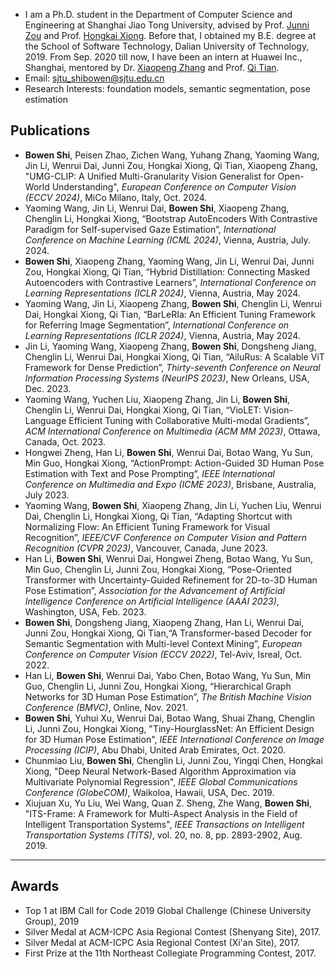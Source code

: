 
* I am a Ph.D. student in the Department of Computer Science and Engineering at Shanghai Jiao Tong University, advised by Prof. [Junni Zou](https://min.sjtu.edu.cn/En/FacultyShow/4?Vid=15) and Prof. [Hongkai Xiong](https://min.sjtu.edu.cn/En/FacultyShow/4?Vid=14). Before that, I obtained my B.E. degree at the School of Software Technology, Dalian University of Technology, 2019. From Sep. 2020 till now, I have been an intern at Huawei Inc., Shanghai, mentored by Dr. [Xiaopeng Zhang](https://sites.google.com/site/zxphistory/) and Prof. [Qi Tian](https://scholar.google.com/citations?user=61b6eYkAAAAJ).
* Email: sjtu_shibowen@sjtu.edu.cn
* Research Interests: foundation models, semantic segmentation, pose estimation

## Publications

* **Bowen Shi**, Peisen Zhao, Zichen Wang, Yuhang Zhang, Yaoming Wang, Jin Li, Wenrui Dai, Junni Zou, Hongkai Xiong, Qi Tian,
Xiaopeng Zhang, "UMG-CLIP: A Unified Multi-Granularity Vision Generalist for Open-World Understanding", *European Conference on Computer Vision (ECCV 2024)*, MiCo Milano, Italy, Oct. 2024.
* Yaoming Wang, Jin Li, Wenrui Dai, **Bowen Shi**, Xiaopeng Zhang, Chenglin Li, Hongkai Xiong, “Bootstrap AutoEncoders With Contrastive Paradigm for Self-supervised Gaze Estimation”, *International Conference on Machine Learning (ICML 2024)*, Vienna, Austria, July. 2024.
* **Bowen Shi**, Xiaopeng Zhang, Yaoming Wang, Jin Li, Wenrui Dai, Junni Zou, Hongkai Xiong, Qi Tian, “Hybrid Distillation: Connecting Masked Autoencoders with Contrastive Learners”, *International Conference on Learning Representations (ICLR 2024)*, Vienna, Austria, May 2024.
* Yaoming Wang, Jin Li, Xiaopeng Zhang, **Bowen Shi**, Chenglin Li, Wenrui Dai, Hongkai Xiong, Qi Tian, “BarLeRIa: An Efficient Tuning Framework for Referring Image Segmentation”, *International Conference on Learning Representations (ICLR 2024)*, Vienna, Austria, May 2024.
* Jin Li, Yaoming Wang, Xiaopeng Zhang, **Bowen Shi**, Dongsheng Jiang, Chenglin Li, Wenrui Dai, Hongkai Xiong, Qi Tian, “AiluRus: A Scalable ViT Framework for Dense Prediction”, *Thirty-seventh Conference on Neural Information Processing Systems (NeurIPS 2023)*, New Orleans, USA, Dec. 2023.
* Yaoming Wang, Yuchen Liu, Xiaopeng Zhang, Jin Li, **Bowen Shi**, Chenglin Li, Wenrui Dai, Hongkai Xiong, Qi Tian, “VioLET: Vision-Language Efficient Tuning with Collaborative Multi-modal Gradients”, *ACM International Conference on Multimedia (ACM MM 2023)*, Ottawa, Canada, Oct. 2023.
* Hongwei Zheng, Han Li, **Bowen Shi**, Wenrui Dai, Botao Wang, Yu Sun, Min Guo, Hongkai Xiong, “ActionPrompt: Action-Guided 3D Human Pose Estimation with Text and Pose Prompting”, *IEEE International Conference on Multimedia and Expo (ICME 2023)*, Brisbane, Australia, July 2023.
* Yaoming Wang, **Bowen Shi**, Xiaopeng Zhang, Jin Li, Yuchen Liu, Wenrui Dai, Chenglin Li, Hongkai Xiong, Qi Tian, “Adapting Shortcut with Normalizing Flow: An Efficient Tuning Framework for Visual Recognition”, *IEEE/CVF Conference on Computer Vision and Pattern Recognition (CVPR 2023)*, Vancouver, Canada, June 2023.
* Han Li, **Bowen Shi**, Wenrui Dai, Hongwei Zheng, Botao Wang, Yu Sun, Min Guo, Chenglin Li, Junni Zou, Hongkai Xiong, “Pose-Oriented Transformer with Uncertainty-Guided Refinement for 2D-to-3D Human Pose Estimation”, *Association for the Advancement of Artificial Intelligence Conference on Artificial Intelligence (AAAI 2023)*, Washington, USA, Feb. 2023.
* **Bowen Shi**, Dongsheng Jiang, Xiaopeng Zhang, Han Li, Wenrui Dai, Junni Zou, Hongkai Xiong, Qi Tian,“A Transformer-based Decoder for Semantic Segmentation with Multi-level Context Mining”, *European Conference on Computer Vision (ECCV 2022)*, Tel-Aviv, Isreal, Oct. 2022.
* Han Li, **Bowen Shi**, Wenrui Dai, Yabo Chen, Botao Wang, Yu Sun, Min Guo, Chenglin Li, Junni Zou, Hongkai Xiong, “Hierarchical Graph Networks for 3D Human Pose Estimation”, *The British Machine Vision Conference (BMVC)*, Online, Nov. 2021.
* **Bowen Shi**, Yuhui Xu, Wenrui Dai, Botao Wang, Shuai Zhang, Chenglin Li, Junni Zou, Hongkai Xiong, "Tiny-HourglassNet: An Efficient Design for 3D Human Pose Estimation",  *IEEE International Conference on Image Processing (ICIP)*, Abu Dhabi, United Arab Emirates, Oct. 2020.
* Chunmiao Liu, **Bowen Shi**, Chenglin Li, Junni Zou, Yingqi Chen, Hongkai Xiong, "Deep Neural Network-Based Algorithm Approximation via Multivariate Polynomial Regression", *IEEE Global Communications Conference (GlobeCOM)*, Waikoloa, Hawaii, USA, Dec. 2019.
* Xiujuan Xu, Yu Liu, Wei Wang, Quan Z. Sheng, Zhe Wang, **Bowen Shi**, "ITS-Frame: A Framework for Multi-Aspect Analysis in the Field of Intelligent Transportation Systems", *IEEE Transactions on Intelligent Transportation Systems (TITS)*, vol. 20, no. 8, pp. 2893-2902, Aug. 2019.


---

## Awards
* Top 1 at IBM Call for Code 2019 Global Challenge (Chinese University Group), 2019
* Silver Medal at ACM-ICPC Asia Regional Contest (Shenyang Site), 2017.
* Silver Medal at ACM-ICPC Asia Regional Contest (Xi'an Site), 2017.
* First Prize at the 11th Northeast Collegiate Programming Contest, 2017.

